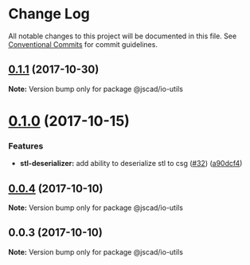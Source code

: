 # Change Log

All notable changes to this project will be documented in this file.
See [Conventional Commits](https://conventionalcommits.org) for commit guidelines.

<a name="0.1.1"></a>
## [0.1.1](https://github.com/jscad/io/compare/@jscad/io-utils@0.1.0...@jscad/io-utils@0.1.1) (2017-10-30)




**Note:** Version bump only for package @jscad/io-utils

<a name="0.1.0"></a>
# [0.1.0](https://github.com/jscad/io/compare/@jscad/io-utils@0.0.4...@jscad/io-utils@0.1.0) (2017-10-15)


### Features

* **stl-deserializer:** add ability to deserialize stl to csg ([#32](https://github.com/jscad/io/issues/32)) ([a90dcf4](https://github.com/jscad/io/commit/a90dcf4))




<a name="0.0.4"></a>
## [0.0.4](https://github.com/jscad/io/compare/@jscad/io-utils@0.0.3...@jscad/io-utils@0.0.4) (2017-10-10)




**Note:** Version bump only for package @jscad/io-utils

<a name="0.0.3"></a>
## 0.0.3 (2017-10-10)




**Note:** Version bump only for package @jscad/io-utils
